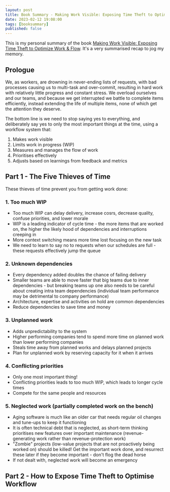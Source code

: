 ```yaml
---
layout: post
title: Book Summary - Making Work Visible: Exposing Time Theft to Optimize Work & Flow
date: 2023-02-12 19:08:00
tags: [booksummary]
published: false
---
```


This is my personal summary of the book [Making Work Visible: Exposing Time Theft to Optimize Work & Flow](https://www.amazon.com/Making-Work-Visible-Exposing-Optimize/dp/1942788150).  It's a very summarised recap to jog my memory.

## Prologue

We, as workers, are drowning in never-ending lists of requests, with bad processes causing us to multi-task and over-commit, resulting in hard work with relatively little progress and constant stress.  We overload ourselves and our teams, and because we get interrupted we battle to complete items efficiently, instead extending the life of multiple items, none of which get the attention they deserve.

The bottom line is we need to stop saying yes to everything, and deliberately say yes to only the most important things at the time, using a workflow system that:

1. Makes work visible
2. Limits work in progress (WIP)
3. Measures and manages the flow of work
4. Prioritises effectively
5. Adjusts based on learnings from feedback and metrics

## Part 1 - The Five Thieves of Time

These thieves of time prevent you from getting work done:

### 1. Too much WIP
 * Too much WIP can delay delivery, increase cosrs, decrease quality, confuse priorities, and lower morale
 * WIP is a leading indicator of cycle time - the more items that are worked on, the higher the likely hood of dependencies and interruptions creeping in
 * More context switching means more time lost focusing on the new task 
 * We need to learn to say no to requests when our schedules are full - these requests effectively jump the queue

### 2. Unknown dependencies
* Every dependency added doubles the chance of failing delivery
* Smaller teams are able to move faster that big teams due to inner dependencies - but breaking teams up one also needs to be careful about creating intra team dependencies (individual team performance may be detrimental to company performance)
* Architecture, expertise and activities on hold are common dependencies
* Reduce dependencies to save time and money

### 3. Unplanned work
* Adds unpredictability to the system
* Higher performing companies tend to spend more time on planned work than lower performing companies
* Steals time away from planned works and delays planned projects
* Plan for unplanned work by reserving capacity for it when it arrives

### 4. Conflicting priorities
* Only one most important thing!
* Conflicting priorities leads to too much WIP, which leads to longer cycle times
* Compete for the same people and resources

### 5. Neglected work (partially completed work on the bench) 
* Aging software is much like an older car that needs regular oil changes and tune-ups to keep it functioning
* It is often technical debt that is neglected, as short-term thinking prioritises new features over important maintenance (revenue-generating work rather than revenue-protection work)
* "Zombie" projects (low-value projects that are not proactively being worked on) should be killed!  Get the important work done, and resurrect these later if they become important - don't flog the dead horse
* If not dealt with, neglected work will become an emergency

## Part 2 - How to Expose Time Theft to Optimise Workflow

